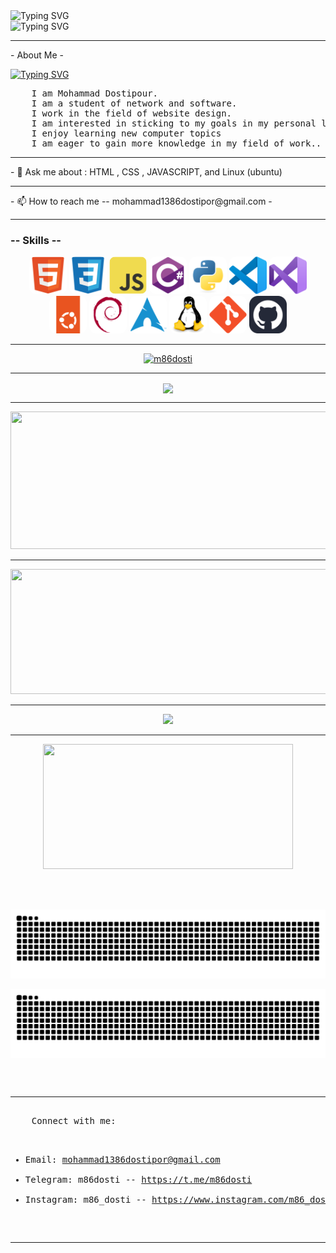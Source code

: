 <img src="https://readme-typing-svg.herokuapp.com?font=Pacifico&color=%ffffff&size=48&center=true&vCenter=true&width=1200&height=100&lines=Welcome+to+m86dosti!" alt="Typing SVG" style="display: inline-block;">
<br>
<img src="https://readme-typing-svg.herokuapp.com?font=Pacifico&color=%ffffff&size=48&center=true&vCenter=true&width=1200&height=100&lines=I'm+Mohammad+Dostipour!" alt="Typing SVG" style="display: inline-block;">  
<hr>
<p> - About Me - </p>
 <a href="https://git.io/typing-svg">
  <img src="https://readme-typing-svg.demolab.com?font=arial&weight=6000&size=30&duration=5304&pause=1000&color=ffffff&background=FFD22800&center=true&vCenter=true&width=850&lines=Hello,+I'm+Mohammad+;Welcome+to+My+Profile!+;I+am+a+Programmer" alt="Typing SVG" />
    </a>
<pre>
    I am Mohammad Dostipour.
    I am a student of network and software.
    I work in the field of website design.
    I am interested in sticking to my goals in my personal life and also working hard to achieve them.
    I enjoy learning new computer topics 
    I am eager to gain more knowledge in my field of work..
</pre>
<hr>
<p>- 💬 Ask me about : HTML , CSS , JAVASCRIPT, and Linux (ubuntu) </p>
<hr>
<p>- 📫 How to reach me -- mohammad1386dostipor@gmail.com - </p>
<hr>
<h3> --  Skills -- </h3>
<p align="center">
<img src="https://github.com/devicons/devicon/blob/master/icons/html5/html5-original.svg" alt="HTML" height="60px" style="border-radius: 10px;">
<img src="https://github.com/devicons/devicon/blob/master/icons/css3/css3-original.svg" alt="CSS" height="60px" style="border-radius: 10px;">
<img src="https://github.com/devicons/devicon/blob/master/icons/javascript/javascript-original.svg" alt="JAVASCRIPt" height="60px" style="border-radius: 10px;">
<img src="https://github.com/devicons/devicon/blob/master/icons/csharp/csharp-original.svg" alt="c#" height="60px" style="border-radius: 10px;">
<img src="https://github.com/devicons/devicon/blob/master/icons/python/python-original.svg" alt="python" height="60px" style="border-radius: 10px;">
<img src="https://github.com/devicons/devicon/blob/master/icons/vscode/vscode-original.svg" alt="VScode" height="60px" style="border-radius: 10px;">
<img src="https://github.com/devicons/devicon/blob/master/icons/visualstudio/visualstudio-original.svg" alt="visualstudio" height="60px" style="border-radius: 10px;">
<img src="https://github.com/devicons/devicon/blob/master/icons/ubuntu/ubuntu-original.svg" alt="UBUNTU" height="60px" style="border-radius: 10px;">
<img src="https://github.com/devicons/devicon/blob/master/icons/debian/debian-plain.svg" alt="debian" height="60px" style="border-radius: 10px;">
<img src="https://github.com/devicons/devicon/blob/master/icons/archlinux/archlinux-original.svg" alt="arch" height="60px" style="border-radius: 10px;">
<img src="https://github.com/devicons/devicon/blob/master/icons/linux/linux-original.svg" alt="linux" height="60px" style="border-radius: 10px;">
<img src="https://github.com/devicons/devicon/blob/master/icons/git/git-original.svg" alt="git" height="60px" style="border-radius: 10px;">
<img src="https://github.com/tandpfun/skill-icons/blob/main/icons/Github-Dark.svg" alt="github" height="60px" style="border-radius: 10px;">
<a href="https://skillicons.dev"></a>
</p>
<hr>
</div>
    <p align="center"> 
        <a href="https://github.com/ryo-ma/github-profile-trophy">
            <img src="https://github-profile-trophy.vercel.app/?username=m86dosti&theme=juicyfresh" alt="m86dosti"/>
        </a> 
    </p>
<hr>
<div align="center">
    <img align="center" src="https://github-profile-summary-cards.vercel.app/api/cards/profile-details?username=m86dosti&theme=highcontrast"/>
</div>
<hr>
<p align="center">
  <img width="800" height="220" src="https://streak-stats.demolab.com?user=m86dosti&theme=highcontrast&hide_border=true&border_radius=5&card_width=800">
</p>
<hr>
<p align="center">
  <img width="600" height="200" src="https://github-readme-stats.vercel.app/api?username=m86dosti&show_icons=true&theme=vision-friendly-dark">
</p>
<hr>
<div align="center">
   
 ![](https://github-contributor-stats.vercel.app/api?username=m86dosti&limit=5&theme=highcontrast&combine_all_yearly_contributions=true)
 
</div>
<hr>
<p align="center">
  <img width="400" height="200" src="https://github-readme-stats.vercel.app/api/top-langs/?username=m86dosti&size_weight=0.0005&count_weight=0.3&layout=compact&theme=vision-friendly-dark">
</p>
<br>
<div id="header" align="center">
  <img src="https://komarev.com/ghpvc/?username=m86dosti&style=for-the-badge&color=orange" alt=""/>
<br>
    
</div>

<div align="center">
    
![github contribution grid snake animation](https://raw.githubusercontent.com/shahradelahi/shahradelahi/output/github-contribution-grid-snake-dark.svg#gh-dark-mode-only)

![github contribution grid snake animation](https://raw.githubusercontent.com/shahradelahi/shahradelahi/output/github-contribution-grid-snake.svg#gh-light-mode-only)

</div>
<br>
<div>
<pre>
<hr>
    Connect with me:

- Email: mohammad1386dostipor@gmail.com 
- Telegram: m86dosti -- https://t.me/m86dosti
- Instagram: m86_dosti -- https://www.instagram.com/m86_dosti 
  
<hr>
</pre>
</div>
